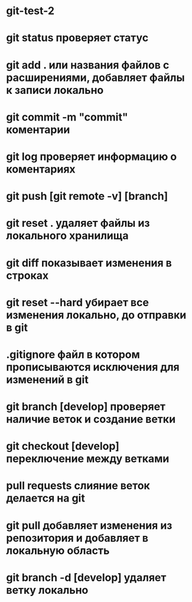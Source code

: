 # git-test-2

# git status проверяет статус

# git add . или названия файлов с расширениями, добавляет файлы к записи локально

# git commit -m "commit" коментарии

# git log проверяет информацию о коментариях

# git push [git remote -v] [branch]


# git reset . удаляет файлы из локального хранилища

# git diff показывает изменения в строках

# git reset --hard убирает все изменения локально, до отправки в git

# .gitignore файл в котором прописываются исключения для изменений в git

# git branch [develop] проверяет наличие веток  и создание ветки

# git checkout [develop] переключение между ветками

# pull requests слияние веток делается на git

# git pull добавляет изменения из репозитория и добавляет в локальную область

# git branch -d [develop] удаляет ветку локально
